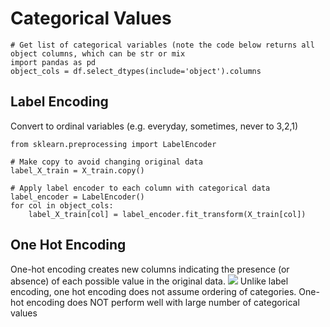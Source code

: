 # Categorical Values 


```
# Get list of categorical variables (note the code below returns all object columns, which can be str or mix 
import pandas as pd
object_cols = df.select_dtypes(include='object').columns

```

## Label Encoding
Convert to ordinal variables (e.g. everyday, sometimes, never to 3,2,1) 
```
from sklearn.preprocessing import LabelEncoder

# Make copy to avoid changing original data 
label_X_train = X_train.copy()

# Apply label encoder to each column with categorical data
label_encoder = LabelEncoder()
for col in object_cols:
    label_X_train[col] = label_encoder.fit_transform(X_train[col])

```



## One Hot Encoding
One-hot encoding creates new columns indicating the presence (or absence) of each possible value in the original data.
<img src="https://i.imgur.com/TW5m0aJ.png"> 
Unlike label encoding, one hot encoding does not assume ordering of categories. One-hot encoding does NOT perform well with large number of categorical values
